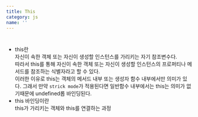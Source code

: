 ```yaml
---
title: This
category: js
name: ''
---
```


# <This>

- this란  
  자신이 속한 객체 또는 자신이 생성할 인스턴스를 가리키는 자기 참조변수다.  
  따라서 this를 통해 자신이 속한 객체 또는 자신이 생성할 인스턴스의 프로퍼티나 메서드를 참조하는 식별자라고 할 수 있다.  
  이러한 이유로 this는 객체의 메서드 내부 또는 생성자 함수 내부에서만 의미가 있다. 그래서 만약 `strick mode`가 적용된다면 일반함수 내부에서는 this는 의미가 없기때문에 undefined롭 바인딩된다.
- this 바인딩이란  
  this가 가리키는 객체와 this를 연결하는 과정
